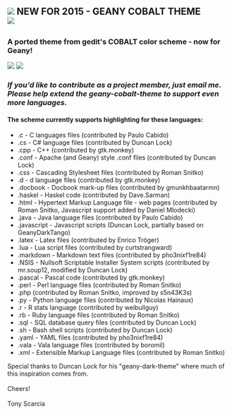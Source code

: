 <h2><img src='https://geany-cobalt-theme.googlecode.com/git/geany-cobalt-theme.png'>
NEW FOR 2015 - GEANY COBALT THEME<br>
<img src='https://geany-cobalt-theme.googlecode.com/git/geany-cobalt-theme.png'><h2>
<h3>A ported theme from gedit's COBALT color scheme - now for Geany!</h3>
<img src='https://geany-cobalt-theme.googlecode.com/git/cobalt-splash1.png'>
<img src='https://geany-cobalt-theme.googlecode.com/git/cobalt-splash2.png'>
<p></p>
<h3><em>If you'd like to contribute as a project member, just email me.  Please help extend the geany-cobalt-theme to support even more languages.</em></h3>

<h4>The scheme currently supports highlighting for these languages:</h4>
<ul>
<li>.c - C languages files (contributed by Paulo Cabido)</li>
<li>.cs - C# language files (contributed by Duncan Lock)</li>
<li>.cpp - C++ (contributed by gtk.monkey)</li>
<li>.conf - Apache (and Geany) style .conf files (contributed by Duncan Lock)</li>
<li>.css - Cascading Stylesheet files (contributed by Roman Snitko)</li>
<li>.d - d language files (contributed by gtk.monkey)</li>
<li>.docbook - Docbook mark-up files (contributed by gmunkhbaatarmn)</li>
<li>.haskel - Haskel code (contributed by Dave.Sarman)</li>
<li>.html - Hypertext Markup Language file - web pages (contributed by Roman Snitko, Javascript support added by Daniel Mlodecki)</li>
<li>.java - Java language files (contributed by Paulo Cabido)</li>
<li>.javascript - Javascript scripts (Duncan Lock, partially based on GeanyDarkTango)</li>
<li>.latex - Latex files (contributed by Enrico Tröger)</li>
<li>.lua - Lua script files (contributed by curtstrangward)</li>
<li>.markdown - Markdown text files (contributed by pho3nixf1re84)</li>
<li>.NSIS - Nullsoft Scriptable Installer System scripts (contributed by mr.soup12, modified by Duncan Lock)</li>
<li>.pascal - Pascal code (contributed by gtk.monkey)</li>
<li>.perl - Perl language files (contributed by Roman Snitko)</li>
<li>.php (contributed by Roman Snitko, improved by s5n43K3s)</li>
<li>.py - Python language files (contributed by Nicolas Hainaux)</li>
<li>.r - R stats language (contributed by weibullguy)</li>
<li>.rb - Ruby language files (contributed by Roman Snitko)</li>
<li>.sql - SQL database query files (contributed by Duncan Lock)</li>
<li>.sh - Bash shell scripts (contributed by Duncan Lock)</li>
<li>.yaml - YAML files (contributed by pho3nixf1re84)</li>
<li>.vala - Vala language files (contributed by boromil)</li>
<li>.xml - Extensible Markup Language files (contributed by Roman Snitko)</li>
</ul>

Special thanks to Duncan Lock for his "geany-dark-theme" where much of this inspiration comes from.<br>
<br>
Cheers!<br>
<br>
Tony Scarcia